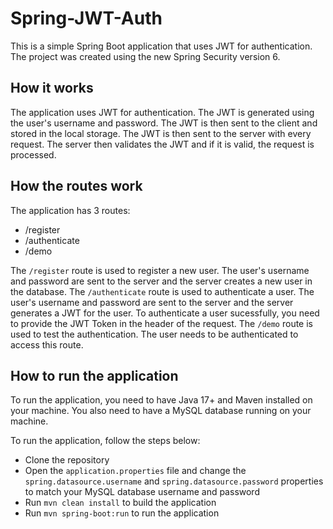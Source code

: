 # Spring-JWT-Auth

This is a simple Spring Boot application that uses JWT for authentication. The project was created using the new Spring Security version 6.

## How it works

The application uses JWT for authentication. The JWT is generated using the user's username and password. 
The JWT is then sent to the client and stored in the local storage. The JWT is then sent to the server with every request. 
The server then validates the JWT and if it is valid, the request is processed.

## How the routes work

The application has 3 routes:

- /register
- /authenticate
- /demo

The `/register` route is used to register a new user. The user's username and password are sent to the server and the server creates a new user in the database.
The `/authenticate` route is used to authenticate a user. The user's username and password are sent to the server and the server generates a JWT for the user. To authenticate a user sucessfully, you need to provide the JWT Token in the header of the request.
The `/demo` route is used to test the authentication. The user needs to be authenticated to access this route.

## How to run the application

To run the application, you need to have Java 17+ and Maven installed on your machine. You also need to have a MySQL database running on your machine.

To run the application, follow the steps below:

- Clone the repository
- Open the `application.properties` file and change the `spring.datasource.username` and `spring.datasource.password` properties to match your MySQL database username and password
- Run `mvn clean install` to build the application
- Run `mvn spring-boot:run` to run the application

